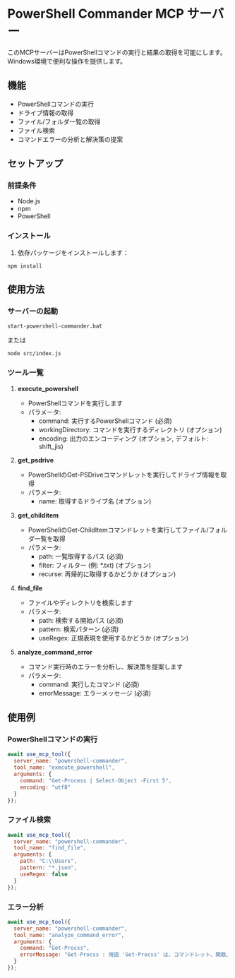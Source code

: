 # PowerShell Commander MCP サーバー

このMCPサーバーはPowerShellコマンドの実行と結果の取得を可能にします。Windows環境で便利な操作を提供します。

## 機能

- PowerShellコマンドの実行
- ドライブ情報の取得
- ファイル/フォルダ一覧の取得
- ファイル検索
- コマンドエラーの分析と解決策の提案

## セットアップ

### 前提条件

- Node.js
- npm
- PowerShell

### インストール

1. 依存パッケージをインストールします：

```
npm install
```

## 使用方法

### サーバーの起動

```
start-powershell-commander.bat
```

または

```
node src/index.js
```

### ツール一覧

1. **execute_powershell**
   - PowerShellコマンドを実行します
   - パラメータ:
     - command: 実行するPowerShellコマンド (必須)
     - workingDirectory: コマンドを実行するディレクトリ (オプション)
     - encoding: 出力のエンコーディング (オプション, デフォルト: shift_jis)

2. **get_psdrive**
   - PowerShellのGet-PSDriveコマンドレットを実行してドライブ情報を取得
   - パラメータ:
     - name: 取得するドライブ名 (オプション)

3. **get_childitem**
   - PowerShellのGet-ChildItemコマンドレットを実行してファイル/フォルダ一覧を取得
   - パラメータ:
     - path: 一覧取得するパス (必須)
     - filter: フィルター (例: *.txt) (オプション)
     - recurse: 再帰的に取得するかどうか (オプション)

4. **find_file**
   - ファイルやディレクトリを検索します
   - パラメータ:
     - path: 検索する開始パス (必須)
     - pattern: 検索パターン (必須)
     - useRegex: 正規表現を使用するかどうか (オプション)

5. **analyze_command_error**
   - コマンド実行時のエラーを分析し、解決策を提案します
   - パラメータ:
     - command: 実行したコマンド (必須)
     - errorMessage: エラーメッセージ (必須)

## 使用例

### PowerShellコマンドの実行

```javascript
await use_mcp_tool({
  server_name: "powershell-commander",
  tool_name: "execute_powershell",
  arguments: {
    command: "Get-Process | Select-Object -First 5",
    encoding: "utf8"
  }
});
```

### ファイル検索

```javascript
await use_mcp_tool({
  server_name: "powershell-commander",
  tool_name: "find_file",
  arguments: {
    path: "C:\\Users",
    pattern: "*.json",
    useRegex: false
  }
});
```

### エラー分析

```javascript
await use_mcp_tool({
  server_name: "powershell-commander",
  tool_name: "analyze_command_error",
  arguments: {
    command: "Get-Procss",
    errorMessage: "Get-Procss : 用語 'Get-Procss' は、コマンドレット、関数、スクリプト ファイル、または操作可能なプログラムの名前として認識されません。"
  }
});
